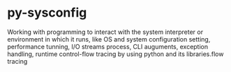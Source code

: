 # py-sysconfig
Working with programming to interact with the system interpreter or environment in which it runs, like OS and system configuration setting, performance tunning, I/O streams process, CLI auguments, exception handling, runtime control-flow tracing by using python and its libraries.flow tracing
